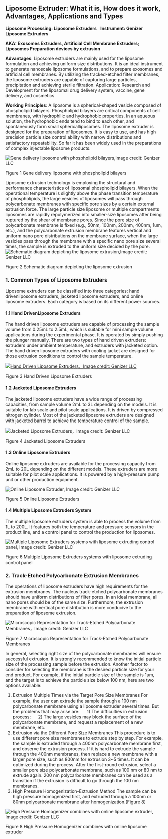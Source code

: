 ## Liposome Extruder: What it is, How does it work, Advantages, Applications and Types
**Liposome Processing: Liposome Extruders**
 
**Instrument: Genizer Liposome Extruders**

**AKA: Exosomes Extruders, Artificial Cell Membrane Extruders; Liposomes Preparation devices by extrusion**

**Advantages**: Liposome extruders are mainly used for the liposome formulation and achieving uniform size distributions. It is an ideal instrument to generate nanoscale liposome formulations, and to prepare exosomes and artificial cell membranes. By utilizing the tracked-etched filter membranes, the liposome extruders are capable of capturing large particles, precipitation and achieving sterile filtration.
Application: Research and Development for the liposomal drug delivery system, vaccine, gene delivery, and cosmetics

**Working Principles**: A liposome is a spherical-shaped vesicle composed of phospholipid bilayers. Phospholipid bilayers are critical components of cell membranes, with hydrophilic and hydrophobic properties. In an aqueous solution, the hydrophobic ends tend to bind to each other, and spontaneously form small sphericalliposomes. The liposome extruder is designed for the preparation of liposomes. It is easy to use, and has high precision particle size control ability with narrow distributions and satisfactory repeatability. So far it has been widely used in the preparations of complex injectable liposome products.

 
![Gene delivery liposome with phospholipid bilayers,Image credit: Genizer LLC](https://www.genizer.com/u_file/2208/photo/9d6bcdbabd.png)

Figure 1 Gene delivery liposome with phospholipid bilayers

Liposome extrusion technology is employing the structural and performance characteristics of liposomal phospholipid bilayers. When the operational temperature is slightly above the phase transition temperature of phospholipids, the large vesicles of liposomes will pass through polycarbonate membranes with specific pore sizes by a certain external extrusion force. The large particle size liposome or multiple compartments liposomes are rapidly repolymerized into smaller-size liposomes after being ruptured by the shear of membrane pores. Since the pore size of polycarbonate membrane is fixed (e.g., 50nm, 100nm, 200nm, 400nm, 1um, etc.), and the polycarbonate extrusion membrane features vertical and uniform nano pore distributions on the membrane surface, when the large vesicles pass through the membrane with a specific nano pore size several times, the sample is extruded to the uniform size decided by the pore.
 
![Schematic diagram depicting the liposome extrusion,Image credit: Genizer LLC](https://www.genizer.com/u_file/2208/photo/d841f5d269.png)

Figure 2 Schematic diagram depicting the liposome extrusion

### 1. Common Types of Liposome Extruders
Liposome extruders can be classified into three categories: hand drivenliposome extruders, jacketed liposome extruders, and online liposome extruders. Each category is based on its different power sources.
#### 1.1 Hand DrivenLiposome Extruders
The hand driven liposome extruders are capable of processing the sample volume from 0.25mL to 2.5mL, which is suitable for mini sample volume applications during the experimental phase. It is operated by simply pushing the plunger manually. There are two types of hand driven extruders: extruders under ambient temperature, and extruders with jacketed option. The hand driven liposome extruders with cooling jacket are designed for those extrusion conditions to control the sample temperature.

[![Hand Driven Liposome Extruders，Image credit: Genizer LLC](https://www.genizer.com/u_file/2208/photo/5e4ccc44f9.jpg)](https://www.genizer.com/c/liposome-extruder_0365)

Figure 3 Hand Driven Liposome Extruders
#### 1.2 Jacketed Liposome Extruders
The jacketed liposome extruders have a wide range of processing capacities, from sample volume 2mL to 3L depending on the models. It is suitable for lab scale and pilot scale applications. It is driven by compressed nitrogen cylinder. Most of the jacketed liposome extruders are designed with jacketed barrel to achieve the temperature control of the sample.

![Jacketed Liposome Extruders，Image credit: Genizer LLC](https://www.genizer.com/u_file/2208/photo/48194917ee.png)

Figure 4 Jacketed Liposome Extruders
#### 1.3 Online Liposome Extruders
Online liposome extruders are available for the processing capacity from 2mL to 20L depending on the different models. These extruders are more suitable for pilot scale applications. It is powered by a high-pressure pump unit or other production equipment.

![Online Liposome Extruder, Image credit: Genizer LLC](https://www.genizer.com/u_file/2206/photo/42594085dd.jpg)

Figure 5 Online Liposome Extruders
#### 1.4 Multiple Liposome Extruders System
The multiple liposome extruders system is able to process the volume from 1L to 200L. It features both the temperature and pressure sensors in the product line, and a control panel to control the production for liposomes.

![Multiple Liposome Extruders systems with liposome extruding control panel, Image credit: Genizer LLC](https://www.genizer.com/u_file/2208/photo/45eb7d3903.png)

Figure 6 Multiple Liposome Extruders systems with liposome extruding control panel
### 2. Track-Etched Polycarbonate Extrusion Membranes
The operations of liposome extruders have high requirements for the extrusion membranes. The nucleus track-etched polycarbonate membranes should have uniform distributions of filter pores. In an ideal membrane, all nano pores should be of the same size. Furthermore, the extrusion membrane with vertical pore distribution is more conducive to the preparation of liposome extrusion.

![Microscopic Representation for Track-Etched Polycarbonate Membranes，Image credit: Genizer LLC](https://www.genizer.com/u_file/2208/photo/d1bc013dac.jpg)

Figure 7 Microscopic Representation for Track-Etched Polycarbonate Membranes

In general, selecting right size of the polycarbonate membranes will ensure successful extrusion. It is strongly recommended to know the initial particle size of the processing sample before the extrusion. Another factor to consider for selecting the membrane is the desired particle size for your end product. For example, if the initial particle size of the sample is 1μm, and the target is to achieve the particle size below 100 nm, here are two options available:
1) Extrusion Multiple Times via the Target Pore Size Membranes
For example, the user can extrude the sample through a 100 nm polycarbonate membrane using a liposome extruder several times. But the problems that may arise are:
     1) The difficulties in extrusion process;
     2) The large vesicles may block the surface of the polycarbonate membrane, and request a replacement of a new membrane, etc.
2) Extrusion via the Different Pore Size Membranes
This procedure is to use different pore size membranes to extrude step by step. For example, the sample is extruded through a 400nm polycarbonate membrane first, and observe the extrusion process. If it is hard to extrude the sample through the 400nm membranes, then replace a new membrane with a larger pore size, such as 800nm for extrusion 3~5 times. It can be optimized during the process. After the first-round extrusion, select a smaller pore size polycarbonate membrane, such as 100 nm or 80 nm to extrude again. 200 nm polycarbonate membranes can be used as a transition if the extrusion is difficult to go through the 100 nm membranes.
3) High Pressure Homogenization-Extrusion Method
The sample can be high pressure homogenized first, and extruded through a 100nm or 80nm polycarbonate membrane after homogenization.(Figure 8)

![High Pressure Homogenizer combines with online liposome extruder, Image credit: Genizer LLC](https://www.genizer.com/u_file/2208/photo/40ec2ab0c5.png)

Figure 8 High Pressure Homogenizer combines with online liposome extruder

